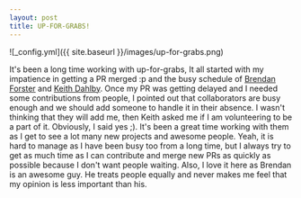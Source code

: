 ```yaml
---
layout: post
title: UP-FOR-GRABS!
---
```


![_config.yml]({{ site.baseurl }}/images/up-for-grabs.png)

It's been a long time working with up-for-grabs, It all started with my impatience in getting a PR merged :p and the busy schedule of [Brendan Forster](https://github.com/shiftkey) and [Keith Dahlby](https://github.com/dahlbyk). Once my PR was getting delayed and I needed some contributions from people, I pointed out that collaborators are busy enough and we should add someone to handle it in their absence. I wasn't thinking that they will add me, then Keith asked me if I am volunteering to be a part of it. Obviously, I said yes ;). It's been a great time working with them as I get to see a lot many new projects and awesome people. Yeah, it is hard to manage as I have been busy too from a long time, but I always try to get as much time as I can contribute and merge new PRs as quickly as possible because I don't want people waiting. Also, I love it here as Brendan is an awesome guy. He treats people equally and never makes me feel that my opinion is less important than his. 


